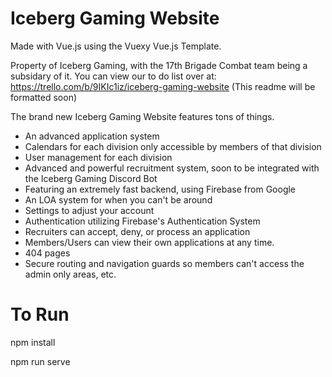 # Iceberg Gaming Website

Made with Vue.js using the Vuexy Vue.js Template.

Property of Iceberg Gaming, with the 17th Brigade Combat team being a subsidary of it.
You can view our to do list over at: https://trello.com/b/9IKIc1iz/iceberg-gaming-website
(This readme will be formatted soon)

The brand new Iceberg Gaming Website features tons of things.
- An advanced application system
- Calendars for each division only accessible by members of that division
- User management for each division
- Advanced and powerful recruitment system, soon to be integrated with the Iceberg Gaming Discord Bot
- Featuring an extremely fast backend, using Firebase from Google
- An LOA system for when you can't be around
- Settings to adjust your account
- Authentication utilizing Firebase's Authentication System
- Recruiters can accept, deny, or process an application
- Members/Users can view their own applications at any time.
- 404 pages
- Secure routing and navigation guards so members can't access the admin only areas, etc.


# To Run

npm install

npm run serve
